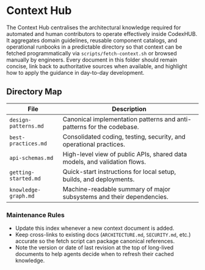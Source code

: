# Context Hub

The Context Hub centralises the architectural knowledge required for automated and human
contributors to operate effectively inside CodexHUB. It aggregates domain guidelines,
reusable component catalogs, and operational runbooks in a predictable directory so that
context can be fetched programmatically via `scripts/fetch-context.sh` or browsed manually by
engineers. Every document in this folder should remain concise, link back to authoritative
sources when available, and highlight how to apply the guidance in day-to-day development.

## Directory Map

| File                 | Description                                                               |
| -------------------- | ------------------------------------------------------------------------- |
| `design-patterns.md` | Canonical implementation patterns and anti-patterns for the codebase.     |
| `best-practices.md`  | Consolidated coding, testing, security, and operational practices.        |
| `api-schemas.md`     | High-level view of public APIs, shared data models, and validation flows. |
| `getting-started.md` | Quick-start instructions for local setup, builds, and deployments.        |
| `knowledge-graph.md` | Machine-readable summary of major subsystems and their dependencies.      |

### Maintenance Rules

- Update this index whenever a new context document is added.
- Keep cross-links to existing docs (`ARCHITECTURE.md`, `SECURITY.md`, etc.) accurate so the
  fetch script can package canonical references.
- Note the version or date of last revision at the top of long-lived documents to help agents
  decide when to refresh their cached knowledge.
